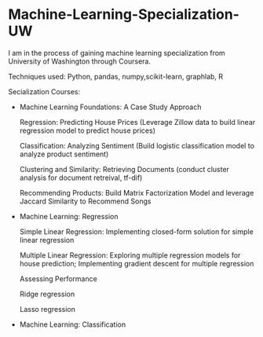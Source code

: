 # Machine-Learning-Specialization-UW
I am in the process of gaining machine learning specialization from University of Washington through Coursera. 

Techniques used: Python, pandas, numpy,scikit-learn, graphlab, R 

Secialization Courses:
- Machine Learning Foundations: A Case Study Approach

    Regression: Predicting House Prices (Leverage Zillow data to build linear regression model to predict house prices)

    Classification: Analyzing Sentiment (Build logistic classification model to analyze product sentiment)
    
    Clustering and Similarity: Retrieving Documents (conduct cluster analysis for document retreival, tf-dif)
    
    Recommending Products: Build Matrix Factorization Model and leverage Jaccard Similarity to Recommend Songs 
- Machine Learning: Regression

   Simple Linear Regression: Implementing closed-form solution for simple linear regression
   
   Multiple Linear Regression: Exploring multiple regression models for house prediction; Implementing gradient descent for multiple regression
   
   Assessing Performance 
   
   Ridge regression
   
   Lasso regression
- Machine Learning: Classification
